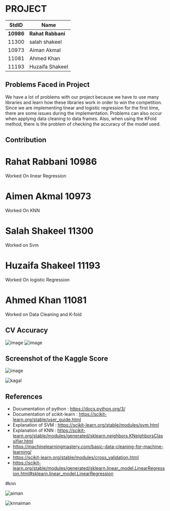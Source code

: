 # PROJECT #

StdID | Name
------------ | -------------
**10986** | **Rahat Rabbani** 
11300 | salah shakeel
10973 | Aiman Akmal
11081 | Ahmed Khan
11193 | Huzaifa Shakeel

## Problems Faced in Project ##

We have a lot of problems with our project because we have to use many libraries and learn how these libraries work in order to win the competition. Since we are implementing linear and logistic regression for the first time, there are some issues during the implementation. Problems can also occur when applying  data cleaning to  data frames. Also, when using the KFold method, there is the problem of checking the accuracy of the model used.

## Contribution ##

# Rahat Rabbani 10986 #
Worked On linear Regression
# Aimen Akmal 10973 #
Worked On KNN
# Salah Shakeel 11300 #
Worked on Svm
# Huzaifa Shakeel 11193 #
Worked On logistic Regression
# Ahmed Khan 11081 #
Worked on Data Cleaning and K-fold

## CV Accuracy ##

![image](https://user-images.githubusercontent.com/99352810/169679257-3fb5e835-fa9c-453c-a3e9-1f45aa444e83.png)
![image](https://user-images.githubusercontent.com/99352810/169679283-0fa85b97-79a3-4454-a045-0274237d2be0.png)

## Screenshot of the Kaggle Score ##

![image](https://user-images.githubusercontent.com/99352810/169680008-2d2b3c29-1533-4c57-b271-53204454ba65.png)

![kagal](https://user-images.githubusercontent.com/99352212/169686311-4ded7ab8-1424-4fef-98f3-ef69e71c73ba.PNG)


## References ##
- Documentation of python : https://docs.python.org/3/
- Documentation of scikit-learn : https://scikit-learn.org/stable/user_guide.html
- Explanation of SVM : https://scikit-learn.org/stable/modules/svm.html
- Explanation of KNN : https://scikit-learn.org/stable/modules/generated/sklearn.neighbors.KNeighborsClassifier.html
- https://machinelearningmastery.com/basic-data-cleaning-for-machine-learning/
- https://scikit-learn.org/stable/modules/cross_validation.html
- https://scikit-learn.org/stable/modules/generated/sklearn.linear_model.LinearRegression.html#sklearn.linear_model.LinearRegression





#knn


![aiman](https://user-images.githubusercontent.com/99357609/169689180-af2c87a5-caa3-4b75-bf3b-1d457395b56b.jpg)

![knnaiman](https://user-images.githubusercontent.com/99357609/169689517-947025a9-e973-4c18-ab80-d6e5849a7129.jpg)
